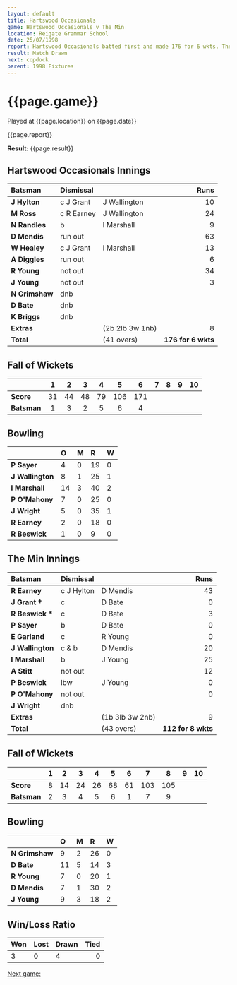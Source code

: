 ```yaml
---
layout: default
title: Hartswood Occasionals
game: Hartswood Occasionals v The Min
location: Reigate Grammar School
date: 25/07/1998
report: Hartswood Occasionals batted first and made 176 for 6 wkts. The Min replied with 112 for 8 wkts
result: Match Drawn
next: copdock
parent: 1998 Fixtures
---
```


# {{page.game}}

Played at {{page.location}} on {{page.date}}

{{page.report}}

**Result:** {{page.result}}

## Hartswood Occasionals Innings

| Batsman | Dismissal |  | Runs |
|:---|:---|---|---:|
| **J Hylton** | c J Grant | J Wallington | 10 |
| **M Ross** | c R Earney | J Wallington | 24 |
| **N Randles** | b | I Marshall | 9 |
| **D Mendis** | run out |  | 63 |
| **W Healey** | c J Grant | I Marshall | 13 |
| **A Diggles** | run out |  | 6 |
| **R Young** | not out |  | 34 |
| **J Young** | not out |  | 3 |
| **N Grimshaw** | dnb |  |  |
| **D Bate** | dnb |  |  |
| **K Briggs** | dnb |  |  |
| **Extras** | | (2b 2lb 3w 1nb) | 8 |
| **Total** | | (41 overs) | **176 for 6 wkts** |

## Fall of Wickets

| | 1 | 2 | 3 | 4 | 5 | 6 | 7 | 8 | 9 | 10 |
|---|:---:|:---:|:---:|:---:|:---:|:---:|:---:|:---:|:---:|:---:|
| **Score** | 31 | 44 | 48 | 79 | 106 | 171 |  |  |  |  |
| **Batsman** | 1 | 3 | 2 | 5 | 6 | 4 |  |  |  |  |

## Bowling

| | O | M | R | W |
|---|:---|:---|:---|:---|
| **P Sayer** | 4 | 0 | 19 | 0 |
| **J Wallington** | 8 | 1 | 25 | 1 |
| **I Marshall** | 14 | 3 | 40 | 2 |
| **P O'Mahony** | 7 | 0 | 25 | 0 |
| **J Wright** | 5 | 0 | 35 | 1 |
| **R Earney** | 2 | 0 | 18 | 0 |
| **R Beswick** | 1 | 0 | 9 | 0 |

## The Min Innings

| Batsman | Dismissal |  | Runs |
|:---|:---|---|---:|
| **R Earney** | c J Hylton | D Mendis | 43 |
| **J Grant &#8224;** | c | D Bate | 0 |
| **R Beswick &#42;** | c | D Bate | 3 |
| **P Sayer** | b | D Bate | 0 |
| **E Garland** | c | R Young | 0 |
| **J Wallington** | c & b | D Mendis | 20 |
| **I Marshall** | b | J Young | 25 |
| **A Stitt** | not out |  | 12 |
| **P Beswick** | lbw | J Young | 0 |
| **P O'Mahony** | not out |  | 0 |
| **J Wright** | dnb |  |  |
| **Extras** | | (1b 3lb 3w 2nb) | 9 |
| **Total** | | (43 overs) | **112 for 8 wkts** |

## Fall of Wickets

| | 1 | 2 | 3 | 4 | 5 | 6 | 7 | 8 | 9 | 10 |
|---|:---:|:---:|:---:|:---:|:---:|:---:|:---:|:---:|:---:|:---:|
| **Score** | 8 | 14 | 24 | 26 | 68 | 61 | 103 | 105 |  |  |
| **Batsman** | 2 | 3 | 4 | 5 | 6 | 1 | 7 | 9 |  |  |

## Bowling

| | O | M | R | W |
|---|:---|:---|:---|:---|
| **N Grimshaw** | 9 | 2 | 26 | 0 |
| **D Bate** | 11 | 5 | 14 | 3 |
| **R Young** | 7 | 0 | 20 | 1 |
| **D Mendis** | 7 | 1 | 30 | 2 |
| **J Young** | 9 | 3 | 18 | 2 |

## Win/Loss Ratio

| Won | Lost | Drawn | Tied |
|:---|:---|:---|---:|
| 3 | 0 | 4 | 0 |

[Next game:]({{page.next}})